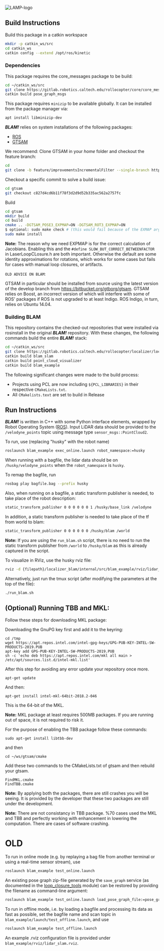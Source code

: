 ![LAMP-logo](https://gitlab.robotics.caltech.edu/rollocopter/localizer/localizer_blam/raw/master/LAMP-logo.png)

## Build Instructions
Build this package in a catkin workspace 
```bash
mkdir -p catkin_ws/src
cd catkin_ws
catkin config --extend /opt/ros/kinetic
```

### Dependencies
This package requires the core_messages package to be build:
```bash
cd ~/catkin_ws/src
git clone https://gitlab.robotics.caltech.edu/rollocopter/core/core_messages.git
catkin build pose_graph_msgs
```

This package requires `minizip` to be available globally. It can be installed from the package manager via:
```bash
apt install libminizip-dev
```

***BLAM!*** relies on system installations of the following packages:

* [ROS](http://wiki.ros.org/ROS/Installation)
* [GTSAM](https://collab.cc.gatech.edu/borg/gtsam)

We recommend:
Clone GTSAM in your *home* folder and checkout the feature branch:   
```bash
cd
git clone -b feature/improvementsIncrementalFilter --single-branch https://bitbucket.org/gtborg/gtsam
```
Checkout a specific commit to solve a build issue:
```bash
cd gtsam
git checkout c827d4cd6b11f78f3d2d9d52b335ac562a2757fc
```
Build
```bash
cd gtsam 
mkdir build
cd build
cmake .. -DGTSAM_POSE3_EXPMAP=ON -DGTSAM_ROT3_EXPMAP=ON
$ optional: sudo make check # (this would fail because of the EXMAP args)
sudo make install
```
**Note:** 
The reason why we need EXPMAP is for the correct calculation of Jacobians. 
Enabling this and the `#define SLOW_BUT_CORRECT_BETWEENFACTOR` in LaserLoopCLosure.h are both important. Otherwise the default are some identity approximations for rotations, which works for some cases but fails for cases with manual loop closures, or artifacts. 

`OLD ADVICE ON BLAM`:

GTSAM in particular should be installed from source using the latest version of the develop branch from https://bitbucket.org/gtborg/gtsam. GTSAM relies on Boost, an incorrect version of which will interfere with some of ROS' packages if ROS is not upgraded to at least Indigo. ROS Indigo, in turn, relies on Ubuntu 14.04.


### Building BLAM
This repository contains the checked-out repositories that were installed via rosinstall in the original ***BLAM!*** repository.
With these changes, the following commands build the entire ***BLAM!*** stack:
```bash
cd ~/catkin_ws/src
git clone https://gitlab.robotics.caltech.edu/rollocopter/localizer/localizer_blam.git
catkin build blam_slam
catkin build point_cloud_visualizer
catkin build blam_example
```

The following significant changes were made to the build process:
* Projects using PCL are now including `${PCL_LIBRARIES}` in their respective `CMakeLists.txt`.
* All `CMakelists.text` are set to build in Release



## Run Instructions
***BLAM!*** is written in C++ with some Python interface elements, wrapped by
Robot Operating System ([ROS](http://ros.org)). Input LiDAR data should be
provided to the `/velodyne_points` topic using message type `sensor_msgs::PointCloud2`.

To run, use (replacing "husky" with the robot name)

```bash
roslaunch blam_example exec_online.launch robot_namespace:=husky
```

When running with a bagfile, the lidar data should be on `/husky/velodyne_points` when the `robot_namespace` is `husky`.

To remap the bagfile, run

```bash
rosbag play bagfile.bag --prefix husky
```

Also, when running on a bagfile, a static transform publisher is needed, to take place of the robot description:

```bash
static_transform_publisher 0 0 0 0 0 0 1 /husky/base_link /velodyne
```

In addition, a static transform publisher is needed to take place of the tf from world to blam:

```bash
static_transform_publisher 0 0 0 0 0 0 /husky/blam /world
```
**Note:** 
If you are using the ``run_blam.sh`` script, there is no need to run the static transform publisher from `/world` to `/husky/blam` as this is already captured in the script.

To visualize in RViz, use the husky rviz file:
```bash
rviz -d {filepath}/localizer_blam/internal/src/blam_example/rviz/lidar_slam_husky.rviz
```

Alternatively, just run the tmux script (after modifying the parameters at the top of the file):
```bash
./run_blam.sh
```

## (Optional) Running TBB and MKL:
Follow these steps for downloading MKL package:

Downloading the GnuPG key first and add it to the keyring:
```
cd /tmp
wget https://apt.repos.intel.com/intel-gpg-keys/GPG-PUB-KEY-INTEL-SW-PRODUCTS-2019.PUB
apt-key add GPG-PUB-KEY-INTEL-SW-PRODUCTS-2019.PUB
sh -c 'echo deb https://apt.repos.intel.com/mkl all main > /etc/apt/sources.list.d/intel-mkl.list'
```

After this step for avoiding any error update your repository once more.
```
apt-get update
```

And then:
```
apt-get install intel-mkl-64bit-2018.2-046
```
This is the 64-bit of the MKL.

**Note:**
MKL package at least requires 500MB packages. If you are running out of space, it is not required to risk it.



For the purpose of enabling the TBB package follow these commands:
```
sudo apt-get install libtbb-dev
```

and then

```
cd ~/ws/gtsam/cmake
```

Add these two commands to the CMakeLists.txt of gtsam and then rebuild your gtsam.
```
FindMKL.cmake
FindTBB.cmake 
```

**Note:** By applying both the packages, there are still crashes you will be seeing. It is provided by the developer that these two packages are still under the development.

**Note:** There are not consistancy in TBB package. %70 cases used the MKL and TBB and perfectly working with enhancement in lowering the computation. There are cases of software crashing.


# OLD
To run in online mode (e.g. by replaying a bag file from another terminal or
using a real-time sensor stream), use

```bash
roslaunch blam_example test_online.launch
```

An existing pose graph zip-file generated by the `save_graph` service (as documented in the [loop_closure_tools](https://gitlab.robotics.caltech.edu/rollocopter/localizer/localizer_blam/tree/feature/save_graph/internal/src/loop_closure_tools) module) can be restored by providing the filename as command-line argument:

```bash
roslaunch blam_example test_online.launch load_pose_graph_file:=pose_graph.zip
```

To run in offline mode, i.e. by loading a bagfile and processing its data as
fast as possible, set the bagfile name and scan topic in
`blam_example/launch/test_offline.launch`, and use

```bash
roslaunch blam_example test_offline.launch
```

An example .rviz configuration file is provided under
`blam_example/rviz/lidar_slam.rviz`.

